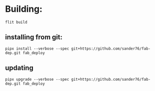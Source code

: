 # Building:

`flit build`


## installing from git:

`pipx install --verbose --spec git+https://github.com/sander76/fab-dep.git fab_deploy`

## updating

`pipx upgrade --verbose --spec git+https://github.com/sander76/fab-dep.git fab_deploy`
